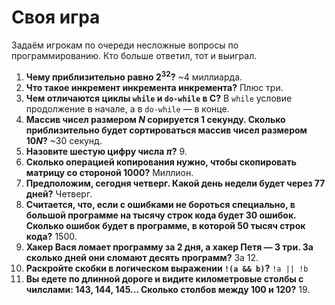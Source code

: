 # Своя игра

Задаём игрокам по очереди несложные вопросы по программированию. Кто больше ответил, тот и выиграл.

1. **Чему приблизительно равно $2^{32}$?** ~4 миллиарда.
1. **Что такое инкремент инкремента инкремента?** Плюс три.
1. **Чем отличаются циклы `while` и `do-while` в C?** В `while` условие продолжение в начале, а в `do-while`&nbsp;&mdash; в конце.
1. **Массив чисел размером $N$ сорируется 1 секунду. Сколько приблизительно будет сортироваться массив чисел размером $10N$?** ~30 секунд.
1. **Назовите шестую цифру числа $\pi$?** 9.
1. **Сколько операцией копирования нужно, чтобы скопировать матрицу со стороной 1000?** Миллион.
1. **Предположим, сегодня четверг. Какой день недели будет через 77 дней?** Четверг.
1. **Считается, что, если с ошибками не бороться специально, в большой программе на тысячу строк кода будет 30 ошибок. Сколько ошибок будет в программе, в которой 50 тысяч строк кода?** 1500.
1. **Хакер Вася ломает программу за 2 дня, а хакер Петя&nbsp;&mdash; 3 три. За сколько дней они сломают десять программ?** За 12.
1. **Раскройте скобки в логическом выражении `!(a && b)`?** `!a || !b`
1. **Вы едете по длинной дороге и видите километровые столбы с чилслами: 143, 144, 145... Сколько столбов между 100 и 120?** 19.
